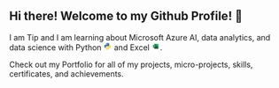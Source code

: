 ## Hi there! Welcome to my Github Profile! 👋

I am Tip and I am learning about Microsoft Azure AI, data analytics, and data science with Python <a href="https://www.python.org" target="_blank" rel="noreferrer"> <img src="https://raw.githubusercontent.com/devicons/devicon/master/icons/python/python-original.svg" alt="python" width="15" height="15"/></a> and Excel <img src="https://github.com/tipros/Portfolio/blob/main/Projects/Excel/excel-logo-0.png" alt="excel" width="15" height="15"/>.

Check out my Portfolio for all of my projects, micro-projects, skills, certificates, and achievements.

<!--
**tipros/tipros** is a ✨ _special_ ✨ repository because its `README.md` (this file) appears on your GitHub profile.

Here are some ideas to get you started:

- 🔭 I’m currently working on ...
- 🌱 I’m currently learning ...
- 👯 I’m looking to collaborate on ...
- 🤔 I’m looking for help with ...
- 💬 Ask me about ...
- 📫 How to reach me: ...
- 😄 Pronouns: ...
- ⚡ Fun fact: ...
-->

